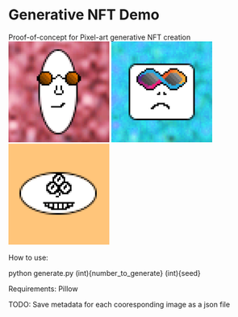 # Generative NFT Demo
Proof-of-concept for Pixel-art generative NFT creation
![Example1](https://github.com/xbarjoe/generative_nft_demo/blob/main/1.png?raw=true)
![Example2](https://github.com/xbarjoe/generative_nft_demo/blob/main/2.png?raw=true)
![Example3](https://github.com/xbarjoe/generative_nft_demo/blob/main/3.png?raw=true)

How to use:
                                          
python generate.py (int){number_to_generate} (int){seed}

Requirements:
Pillow

TODO:
Save metadata for each cooresponding image as a json file
